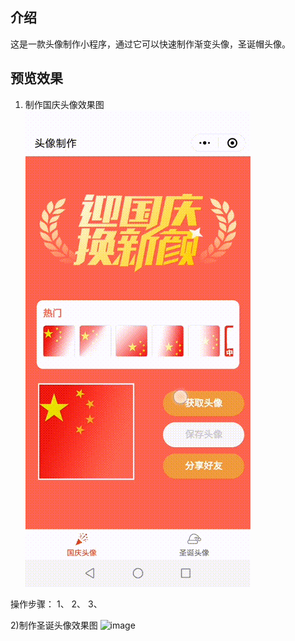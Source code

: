 ## 介绍
这是一款头像制作小程序，通过它可以快速制作渐变头像，圣诞帽头像。

## 预览效果
1) 制作国庆头像效果图
![image](https://github.com/YMAndroid/photoDemo/blob/main/images/%E5%9B%BD%E5%BA%86.gif)

操作步骤：
1、
2、
3、

2)制作圣诞头像效果图
![image]()

